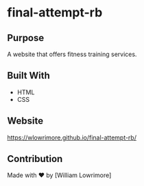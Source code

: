 # final-attempt-rb

## Purpose
A website that offers fitness training services.

## Built With
* HTML
* CSS

## Website
https://wlowrimore.github.io/final-attempt-rb/

## Contribution
Made with ❤️ by [William Lowrimore]
